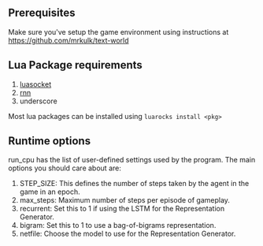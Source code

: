 Prerequisites
--------------
Make sure you've setup the game environment using instructions at https://github.com/mrkulk/text-world

Lua Package requirements  
---------------
1. [luasocket](http://w3.impa.br/~diego/software/luasocket/)  
2. [rnn](https://github.com/Element-Research/rnn)  
3. underscore  

Most lua packages can be installed using `luarocks install <pkg>`

Runtime options
----------------
run_cpu has the list of user-defined settings used by the program. The main
options you should care about are:  
1. STEP_SIZE: This defines the number of steps taken by the agent in the game
in an epoch.   
2. max_steps: Maximum number of steps per episode of gameplay.  
3. recurrent: Set this to 1 if using the LSTM for the Representation Generator.  
4. bigram: Set this to 1 to use a bag-of-bigrams representation.  
5. netfile: Choose the model to use for the Representation Generator.   
